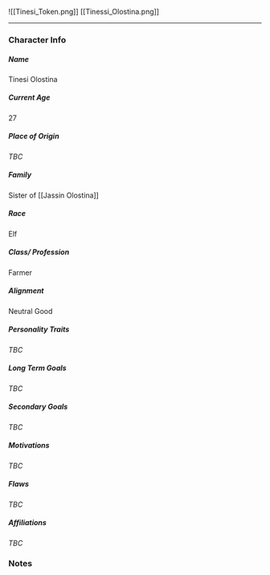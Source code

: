 ![[Tinesi_Token.png]]
[[Tinessi_Olostina.png]]

---
### Character Info
##### Name 
Tinesi Olostina
##### Current Age
27
##### Place of Origin
*TBC*
##### Family
Sister of [[Jassin Olostina]]
##### Race
Elf
##### Class/ Profession
Farmer
##### Alignment
Neutral Good
##### Personality Traits
*TBC*
##### Long Term Goals
*TBC*
##### Secondary Goals
*TBC*
##### Motivations
*TBC*
##### Flaws
*TBC*
##### Affiliations
*TBC*
### Notes

